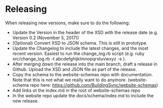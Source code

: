 # Releasing

When releasing new versions, make sure to do the following:

* Update the Version in the header of the XSD with the release date
(e.g. Version 0.2 (November 5, 2017))
* (Optional) Convert XSD to JSON schema. This is still in prototype. 
* Update the Changelog to include the latest changes, and the most 
recent version. Easiest to run the change_log.rb script (e.g. ruby src/change_log.rb -t abcdefghijklmnopqrstuvwxyz -s <last-release-data>).
* After merging down the release into the main branch, draft a release in Github. Upload the XSD and JSON file as part of the release.
* Copy the schema to the website-schemas repo with documentation. Note that this is not what we really want to do anymore. (website-schema repo here: https://github.com/BuildingSync/website-schemas)
* Add links ot the index.md in the root of website-schemas repo
* In the website repo update the docs/schema/index.md to include the 
new release.
